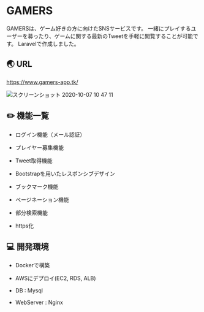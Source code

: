 # GAMERS

GAMERSは、ゲーム好きの方に向けたSNSサービスです。
一緒にプレイするユーザーを募ったり、ゲームに関する最新のTweetを手軽に閲覧することが可能です。
Laravelで作成しました。

## :earth_asia: URL

https://www.gamers-app.tk/

![スクリーンショット 2020-10-07 10 47 11](https://user-images.githubusercontent.com/53544498/95278162-88e2b500-088a-11eb-930e-e96f40b1b95d.png)


## :pencil2: 機能一覧

* ログイン機能（メール認証）

* プレイヤー募集機能

* Tweet取得機能

* Bootstrapを用いたレスポンシブデザイン

* ブックマーク機能

* ページネーション機能

* 部分検索機能

* https化


## :computer: 開発環境

* Dockerで構築

* AWSにデプロイ(EC2, RDS, ALB)

* DB : Mysql

* WebServer : Nginx


